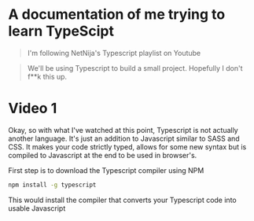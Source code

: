 # A documentation of me trying to learn TypeScipt

> I'm following NetNija's Typescript playlist on Youtube

> We'll be using Typescript to build a small project. Hopefully I don't f**k this up.

# Video 1

Okay, so with what I've watched at this point, Typescript is not actually another language. It's just an 
addition to Javascript similar to SASS and CSS. It makes your code strictly typed, allows for some new syntax
but is compiled to Javascript at the end to be used in browser's.

First step is to download the Typescript compiler using NPM
```bash
npm install -g typescript
```
This would install the compiler that converts your Typescript code into usable Javascript